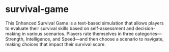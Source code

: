 # survival-game

This Enhanced Survival Game is a text-based simulation that allows players to evaluate their survival skills based on self-assessment and decision-making in various scenarios. Players rate themselves in three categories—Strength, Intelligence, and Speed—and then choose a scenario to navigate, making choices that impact their survival score.

